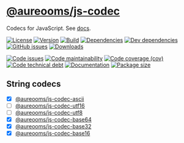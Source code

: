 [@aureooms/js-codec](https://aureooms.github.io/js-codec)
==

Codecs for JavaScript.
See [docs](https://aureooms.github.io/js-codec/index.html).

[![License](https://img.shields.io/github/license/aureooms/js-codec.svg)](https://raw.githubusercontent.com/aureooms/js-codec/main/LICENSE)
[![Version](https://img.shields.io/npm/v/@aureooms/js-codec.svg)](https://www.npmjs.org/package/@aureooms/js-codec)
[![Build](https://img.shields.io/travis/aureooms/js-codec/main.svg)](https://travis-ci.org/aureooms/js-codec/branches)
[![Dependencies](https://img.shields.io/david/aureooms/js-codec.svg)](https://david-dm.org/aureooms/js-codec)
[![Dev dependencies](https://img.shields.io/david/dev/aureooms/js-codec.svg)](https://david-dm.org/aureooms/js-codec?type=dev)
[![GitHub issues](https://img.shields.io/github/issues/aureooms/js-codec.svg)](https://github.com/aureooms/js-codec/issues)
[![Downloads](https://img.shields.io/npm/dm/@aureooms/js-codec.svg)](https://www.npmjs.org/package/@aureooms/js-codec)

[![Code issues](https://img.shields.io/codeclimate/issues/aureooms/js-codec.svg)](https://codeclimate.com/github/aureooms/js-codec/issues)
[![Code maintainability](https://img.shields.io/codeclimate/maintainability/aureooms/js-codec.svg)](https://codeclimate.com/github/aureooms/js-codec/trends/churn)
[![Code coverage (cov)](https://img.shields.io/codecov/c/gh/aureooms/js-codec/main.svg)](https://codecov.io/gh/aureooms/js-codec)
[![Code technical debt](https://img.shields.io/codeclimate/tech-debt/aureooms/js-codec.svg)](https://codeclimate.com/github/aureooms/js-codec/trends/technical_debt)
[![Documentation](https://aureooms.github.io/js-codec/badge.svg)](https://aureooms.github.io/js-codec/source.html)
[![Package size](https://img.shields.io/bundlephobia/minzip/@aureooms/js-codec)](https://bundlephobia.com/result?p=@aureooms/js-codec)

## String codecs

  - [x] [@aureooms/js-codec-ascii](https://github.com/aureooms/js-codec-ascii)
  - [ ] [@aureooms/js-codec-utf16](https://github.com/aureooms/js-codec-utf16)
  - [ ] [@aureooms/js-codec-utf8](https://github.com/aureooms/js-codec-utf8)
  - [x] [@aureooms/js-codec-base64](https://github.com/aureooms/js-codec-base64)
  - [x] [@aureooms/js-codec-base32](https://github.com/aureooms/js-codec-base32)
  - [x] [@aureooms/js-codec-base16](https://github.com/aureooms/js-codec-base16)
